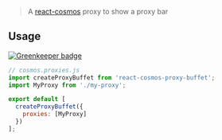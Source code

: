 > A [react-cosmos](https://github.com/react-cosmos/react-cosmos) proxy to show a proxy bar


## Usage

[![Greenkeeper badge](https://badges.greenkeeper.io/NiGhTTraX/react-cosmos-proxy-buffet.svg)](https://greenkeeper.io/)

```js
// cosmos.proxies.js
import createProxyBuffet from 'react-cosmos-proxy-buffet';
import MyProxy from './my-proxy';

export default [
  createProxyBuffet({
    proxies: [MyProxy]
  })
];
```
